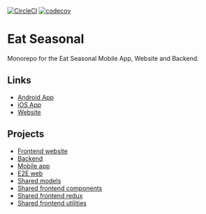 [![CircleCI](https://circleci.com/gh/chrisberry4545/seasonal.svg?style=shield)](https://circleci.com/gh/chrisberry4545/workflows/seasonal/tree/master)
[![codecov](https://codecov.io/gh/chrisberry4545/seasonal/branch/master/graph/badge.svg)](https://codecov.io/gh/chrisberry4545/seasonal)


# Eat Seasonal

Monorepo for the Eat Seasonal Mobile App, Website and Backend.

## Links

- [Android App](https://play.google.com/store/apps/details?id=com.chrisbdev.seasonal&hl=en_GB)
- [iOS App](https://apps.apple.com/us/app/eat-seasonal/id1496551124?ls=1)
- [Website](https://eat-seasonal.co.uk)

## Projects

- [Frontend website](./packages/frontend)
- [Backend](./packages/backend)
- [Mobile app](./packages/mobile)
- [E2E web](./packages/e2e-web)
- [Shared models](./packages/shared-models)
- [Shared frontend components](./packages/shared-frontend-components)
- [Shared frontend redux](./packages/shared-frontend-redux)
- [Shared frontend utilities](./packages/shared-frontend-utilities)
